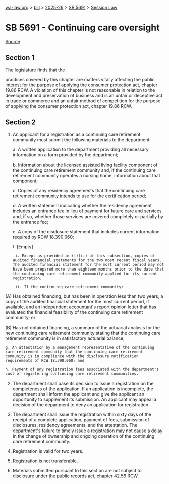 [wa-law.org](/) > [bill](/bill/) > [2025-26](/bill/2025-26/) > [SB 5691](/bill/2025-26/sb/5691/) > [Session Law](/bill/2025-26/sb/5691/S.SL/)

# SB 5691 - Continuing care oversight

[Source](http://lawfilesext.leg.wa.gov/biennium/2025-26/Pdf/Bills/Session%20Laws/Senate/5691-S.SL.pdf)

## Section 1
The legislature finds that the

practices covered by this chapter are matters vitally affecting the public interest for the purpose of applying the consumer protection act, chapter 19.86 RCW. A violation of this chapter is not reasonable in relation to the development and preservation of business and is an unfair or deceptive act in trade or commerce and an unfair method of competition for the purpose of applying the consumer protection act, chapter 19.86 RCW.

## Section 2
1. An applicant for a registration as a continuing care retirement community must submit the following materials to the department:

    a. A written application to the department providing all necessary information on a form provided by the department;

    b. Information about the licensed assisted living facility component of the continuing care retirement community and, if the continuing care retirement community operates a nursing home, information about that component;

    c. Copies of any residency agreements that the continuing care retirement community intends to use for the certification period;

    d. A written statement indicating whether the residency agreement includes an entrance fee in lieu of payment for future care and services and, if so, whether those services are covered completely or partially by the entrance fee;

    e. A copy of the disclosure statement that includes current information required by RCW 18.390.060;

    f. [Empty]

        i. Except as provided in (f)(ii) of this subsection, copies of audited financial statements for the two most recent fiscal years. The audited financial statement for the most current period may not have been prepared more than eighteen months prior to the date that the continuing care retirement community applied for its current registration;

        ii. If the continuing care retirement community:

(A) Has obtained financing, but has been in operation less than two years, a copy of the audited financial statement for the most current period, if available, and an independent accountant's report opinion letter that has evaluated the financial feasibility of the continuing care retirement community; or

(B) Has not obtained financing, a summary of the actuarial analysis for the new continuing care retirement community stating that the continuing care retirement community is in satisfactory actuarial balance;

    g. An attestation by a management representative of the continuing care retirement community that the continuing care retirement community is in compliance with the disclosure notification requirements of RCW 18.390.060; and

    h. Payment of any registration fees associated with the department's cost of registering continuing care retirement communities.

2. The department shall base its decision to issue a registration on the completeness of the application. If an application is incomplete, the department shall inform the applicant and give the applicant an opportunity to supplement its submission. An applicant may appeal a decision of the department to deny an application for registration.

3. The department shall issue the registration within sixty days of the receipt of a complete application, payment of fees, submission of disclosures, residency agreements, and the attestation. The department's failure to timely issue a registration may not cause a delay in the change of ownership and ongoing operation of the continuing care retirement community.

4. Registration is valid for two years.

5. Registration is not transferable.

6. Materials submitted pursuant to this section are not subject to disclosure under the public records act, chapter 42.56 RCW.
